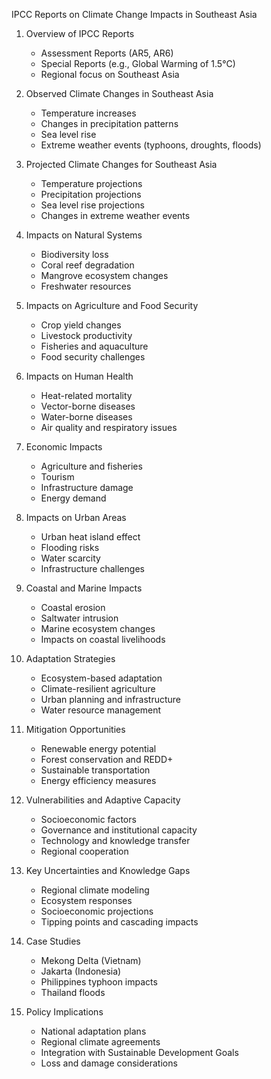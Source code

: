 IPCC Reports on Climate Change Impacts in Southeast Asia

1. Overview of IPCC Reports
   - Assessment Reports (AR5, AR6)
   - Special Reports (e.g., Global Warming of 1.5°C)
   - Regional focus on Southeast Asia

2. Observed Climate Changes in Southeast Asia
   - Temperature increases
   - Changes in precipitation patterns
   - Sea level rise
   - Extreme weather events (typhoons, droughts, floods)

3. Projected Climate Changes for Southeast Asia
   - Temperature projections
   - Precipitation projections
   - Sea level rise projections
   - Changes in extreme weather events

4. Impacts on Natural Systems
   - Biodiversity loss
   - Coral reef degradation
   - Mangrove ecosystem changes
   - Freshwater resources

5. Impacts on Agriculture and Food Security
   - Crop yield changes
   - Livestock productivity
   - Fisheries and aquaculture
   - Food security challenges

6. Impacts on Human Health
   - Heat-related mortality
   - Vector-borne diseases
   - Water-borne diseases
   - Air quality and respiratory issues

7. Economic Impacts
   - Agriculture and fisheries
   - Tourism
   - Infrastructure damage
   - Energy demand

8. Impacts on Urban Areas
   - Urban heat island effect
   - Flooding risks
   - Water scarcity
   - Infrastructure challenges

9. Coastal and Marine Impacts
   - Coastal erosion
   - Saltwater intrusion
   - Marine ecosystem changes
   - Impacts on coastal livelihoods

10. Adaptation Strategies
    - Ecosystem-based adaptation
    - Climate-resilient agriculture
    - Urban planning and infrastructure
    - Water resource management

11. Mitigation Opportunities
    - Renewable energy potential
    - Forest conservation and REDD+
    - Sustainable transportation
    - Energy efficiency measures

12. Vulnerabilities and Adaptive Capacity
    - Socioeconomic factors
    - Governance and institutional capacity
    - Technology and knowledge transfer
    - Regional cooperation

13. Key Uncertainties and Knowledge Gaps
    - Regional climate modeling
    - Ecosystem responses
    - Socioeconomic projections
    - Tipping points and cascading impacts

14. Case Studies
    - Mekong Delta (Vietnam)
    - Jakarta (Indonesia)
    - Philippines typhoon impacts
    - Thailand floods

15. Policy Implications
    - National adaptation plans
    - Regional climate agreements
    - Integration with Sustainable Development Goals
    - Loss and damage considerations